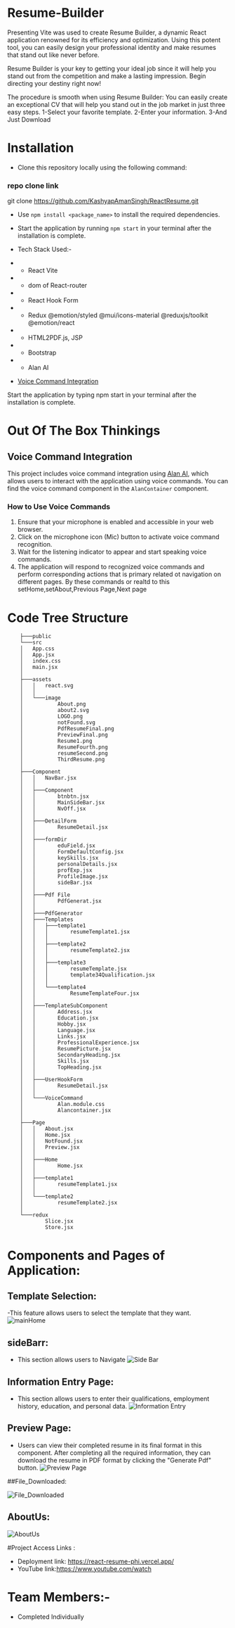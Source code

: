 

# Resume-Builder

Presenting Vite was used to create Resume Builder, a dynamic React application renowned for its efficiency and optimization. Using this potent tool, you can easily design your professional identity and make resumes that stand out like never before.

Resume Builder is your key to getting your ideal job since it will help you stand out from the competition and make a lasting impression. Begin directing your destiny right now!

The procedure is smooth when using Resume Builder:
You can easily create an exceptional CV that will help you stand out in the job market in just three easy steps.
1-Select your favorite template.
2-Enter your information.
3-And  Just Download
 
 
# Installation
- Clone this repository locally using the following command:
 
### repo clone link
git clone https://github.com/KashyapAmanSingh/ReactResume.git


- Use `npm install <package_name>` to install the required dependencies.
- Start the application by running `npm start` in your terminal after the installation is complete.


- Tech Stack Used:-
- - React Vite
- - dom of React-router
- - React Hook Form
- - Redux @emotion/styled @mui/icons-material @reduxjs/toolkit @emotion/react
- - HTML2PDF.js, JSP
- - Bootstrap
- - Alan AI
- [Voice Command Integration](#voice-command-integration)
 
Start the application by typing npm start in your terminal after the installation is complete.
 
 # Out Of The Box Thinkings
 ## Voice Command Integration

This project includes voice command integration using [Alan AI](https://alan.app/), which allows users to interact with the application using voice commands. You can find the voice command component in the `AlanContainer` component.

### How to Use Voice Commands

1. Ensure that your microphone is enabled and accessible in your web browser.
2. Click on the microphone icon (Mic) button to activate voice command recognition.
3. Wait for the listening indicator to appear and start speaking voice commands.
4. The application will respond to recognized voice commands and perform corresponding actions that is primary related ot navigation on different pages. By these commands or realtd to this setHome,setAbout,Previous Page,Next page
  



# Code Tree Structure

```  
    ├───public
    └───src
    │   App.css
    │   App.jsx
    │   index.css
    │   main.jsx
    │
    ├───assets
    │   │   react.svg
    │   │
    │   └───image
    │           About.png
    │           about2.svg
    │           LOGO.png
    │           notFound.svg
    │           PdfResumeFinal.png
    │           PreviewFinal.png
    │           Resume1.png
    │           ResumeFourth.png
    │           resumeSecond.png
    │           ThirdResume.png
    │
    ├───Component
    │   │   NavBar.jsx
    │   │
    │   ├───Component
    │   │       btnbtn.jsx
    │   │       MainSideBar.jsx
    │   │       NvOff.jsx
    │   │
    │   ├───DetailForm
    │   │       ResumeDetail.jsx
    │   │
    │   ├───formDir
    │   │       eduField.jsx
    │   │       FormDefaultConfig.jsx
    │   │       keySkills.jsx
    │   │       personalDetails.jsx
    │   │       profExp.jsx
    │   │       ProfileImage.jsx
    │   │       sideBar.jsx
    │   │
    │   ├───Pdf File
    │   │       PdfGenerat.jsx
    │   │
    │   ├───PdfGenerator
    │   ├───Templates
    │   │   ├───template1
    │   │   │       resumeTemplate1.jsx
    │   │   │
    │   │   ├───template2
    │   │   │       resumeTemplate2.jsx
    │   │   │
    │   │   ├───template3
    │   │   │       resumeTemplate.jsx
    │   │   │       template34Qualification.jsx
    │   │   │
    │   │   └───template4
    │   │           ResumeTemplateFour.jsx
    │   │
    │   ├───TemplateSubComponent
    │   │       Address.jsx
    │   │       Education.jsx
    │   │       Hobby.jsx
    │   │       Language.jsx
    │   │       Links.jsx
    │   │       ProfessionalExperience.jsx
    │   │       ResumePicture.jsx
    │   │       SecondaryHeading.jsx
    │   │       Skills.jsx
    │   │       TopHeading.jsx
    │   │
    │   ├───UserHookForm
    │   │       ResumeDetail.jsx
    │   │
    │   └───VoiceCommand
    │           Alan.module.css
    │           Alancontainer.jsx
    │
    ├───Page
    │   │   About.jsx
    │   │   Home.jsx
    │   │   NotFound.jsx
    │   │   Preview.jsx
    │   │
    │   ├───Home
    │   │       Home.jsx
    │   │
    │   ├───template1
    │   │       resumeTemplate1.jsx
    │   │
    │   └───template2
    │           resumeTemplate2.jsx
    │
    └───redux
            Slice.jsx
            Store.jsx

```

# Components and Pages of Application:
 
## Template Selection:
-This feature allows users to select the template that they want. 
![mainHome](https://github.com/KashyapAmanSingh/ReactResume/assets/119684617/4e5300a3-8a6a-4a13-bcb9-48e04aada93b)

## sideBarr: 
- This section allows users to Navigate 
  ![Side Bar](https://github.com/KashyapAmanSingh/ReactResume/assets/119684617/94990d51-dcb1-49da-a3df-103c887de470)

## Information Entry Page: 
- This section allows users to enter their qualifications, employment history, education, and personal data.
  ![Information Entry](https://github.com/KashyapAmanSingh/ReactResume/assets/119684617/9741edfe-2757-4cdb-9782-25def261f44a)



## Preview Page: 
- Users can view their completed resume in its final format in this component. After completing all the required information, they can download the resume in PDF format by clicking the "Generate Pdf" button.
![Preview Page](https://github.com/KashyapAmanSingh/ReactResume/assets/119684617/f94e8a32-2525-4971-88fd-8f043b54b040)


##File_Downloaded: 

![File_Downloaded](https://github.com/KashyapAmanSingh/ReactResume.git/src/assets/image/PdfResumeFinal.png)
 
## AboutUs: 

![AboutUs](https://github.com/KashyapAmanSingh/ReactResume/assets/119684617/79860fda-7e70-4c84-8734-4d02ce1ffdb0)




#Project Access Links :
- Deployment link: https://react-resume-phi.vercel.app/
- YouTube link:https://www.youtube.com/watch
 
 # Team Members:-
 - Completed Individually




